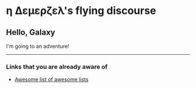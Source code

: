 # η Δεμερζελ's flying discourse

## Hello, Galaxy
I'm going to an adventure!

---
### Links that you are already aware of
- [Awesome list of awesome lists](https://github.com/sindresorhus/awesome#contents)
